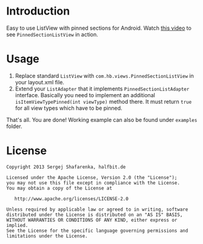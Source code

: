 Introduction
============

Easy to use ListView with pinned sections for Android. 
Watch [this video][1] to see `PinnedSectionListView` in action.

Usage
=====
 1. Replace standard `ListView` with `com.hb.views.PinnedSectionListView` in your layout.xml file.
 2. Extend your `ListAdapter` that it implements `PinnedSectionListAdapter` interface. Basically you need to 
    implement an additional `isItemViewTypePinned(int viewType)` method there. It must return `true` for all
    view types which have to be pinned.

 That's all. You are done! Working example can also be found under `examples` folder. 

License
=======

    Copyright 2013 Sergej Shafarenka, halfbit.de

    Licensed under the Apache License, Version 2.0 (the "License");
    you may not use this file except in compliance with the License.
    You may obtain a copy of the License at

       http://www.apache.org/licenses/LICENSE-2.0

    Unless required by applicable law or agreed to in writing, software
    distributed under the License is distributed on an "AS IS" BASIS,
    WITHOUT WARRANTIES OR CONDITIONS OF ANY KIND, either express or implied.
    See the License for the specific language governing permissions and
    limitations under the License.


[1]: http://www.youtube.com/watch?v=eW7f7MDBtUY

